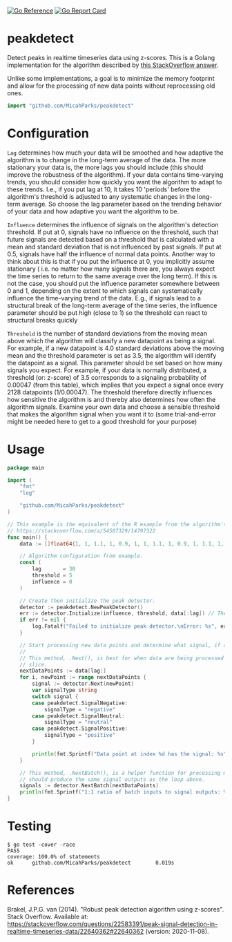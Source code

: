 [![Go Reference](https://pkg.go.dev/badge/github.com/MicahParks/peakdetect.svg)](https://pkg.go.dev/github.com/MicahParks/peakdetect) [![Go Report Card](https://goreportcard.com/badge/github.com/MicahParks/peakdetect)](https://goreportcard.com/report/github.com/MicahParks/peakdetect)
# peakdetect
Detect peaks in realtime timeseries data using z-scores. This is a Golang implementation for the algorithm described
by [this StackOverflow answer](https://stackoverflow.com/a/22640362/14797322).

Unlike some implementations, a goal is to minimize the memory footprint and allow for the processing of new data points
without reprocessing old ones.

```go
import "github.com/MicahParks/peakdetect"
```

# Configuration
`Lag` determines how much your data will be smoothed and how adaptive the algorithm is to change in the long-term
average of the data. The more stationary your data is, the more lags you should include (this should improve the
robustness of the algorithm). If your data contains time-varying trends, you should consider how quickly you want the
algorithm to adapt to these trends. I.e., if you put lag at 10, it takes 10 'periods' before the algorithm's threshold
is adjusted to any systematic changes in the long-term average. So choose the lag parameter based on the trending
behavior of your data and how adaptive you want the algorithm to be.

`Influence` determines the influence of signals on the algorithm's detection threshold. If put at 0, signals have no
influence on the threshold, such that future signals are detected based on a threshold that is calculated with a mean
and standard deviation that is not influenced by past signals. If put at 0.5, signals have half the influence of normal
data points. Another way to think about this is that if you put the influence at 0, you implicitly assume stationary (
i.e. no matter how many signals there are, you always expect the time series to return to the same average over the long
term). If this is not the case, you should put the influence parameter somewhere between 0 and 1, depending on the
extent to which signals can systematically influence the time-varying trend of the data. E.g., if signals lead to a
structural break of the long-term average of the time series, the influence parameter should be put high (close to 1) so
the threshold can react to structural breaks quickly

`Threshold` is the number of standard deviations from the moving mean above which the algorithm will classify a new
datapoint as being a signal. For example, if a new datapoint is 4.0 standard deviations above the moving mean and the
threshold parameter is set as 3.5, the algorithm will identify the datapoint as a signal. This parameter should be set
based on how many signals you expect. For example, if your data is normally distributed, a threshold (or: z-score) of
3.5 corresponds to a signaling probability of 0.00047 (from this table), which implies that you expect a signal once
every 2128 datapoints (1/0.00047). The threshold therefore directly influences how sensitive the algorithm is and
thereby also determines how often the algorithm signals. Examine your own data and choose a sensible threshold that
makes the algorithm signal when you want it to (some trial-and-error might be needed here to get to a good threshold for
your purpose)

# Usage
```go
package main

import (
	"fmt"
	"log"

	"github.com/MicahParks/peakdetect"
)

// This example is the equivalent of the R example from the algorithm's author.
// https://stackoverflow.com/a/54507329/14797322
func main() {
	data := []float64{1, 1, 1.1, 1, 0.9, 1, 1, 1.1, 1, 0.9, 1, 1.1, 1, 1, 0.9, 1, 1, 1.1, 1, 1, 1, 1, 1.1, 0.9, 1, 1.1, 1, 1, 0.9, 1, 1.1, 1, 1, 1.1, 1, 0.8, 0.9, 1, 1.2, 0.9, 1, 1, 1.1, 1.2, 1, 1.5, 1, 3, 2, 5, 3, 2, 1, 1, 1, 0.9, 1, 1, 3, 2.6, 4, 3, 3.2, 2, 1, 1, 0.8, 4, 4, 2, 2.5, 1, 1, 1}

	// Algorithm configuration from example.
	const (
		lag       = 30
		threshold = 5
		influence = 0
	)

	// Create then initialize the peak detector.
	detector := peakdetect.NewPeakDetector()
	err := detector.Initialize(influence, threshold, data[:lag]) // The length of the initial values is the lag.
	if err != nil {
		log.Fatalf("Failed to initialize peak detector.\nError: %s", err)
	}

	// Start processing new data points and determine what signal, if any they produce.
	//
	// This method, .Next(), is best for when data are being processed in a stream, but this simply iterates over a
	// slice.
	nextDataPoints := data[lag:]
	for i, newPoint := range nextDataPoints {
		signal := detector.Next(newPoint)
		var signalType string
		switch signal {
		case peakdetect.SignalNegative:
			signalType = "negative"
		case peakdetect.SignalNeutral:
			signalType = "neutral"
		case peakdetect.SignalPositive:
			signalType = "positive"
		}

		println(fmt.Sprintf("Data point at index %d has the signal: %s", i+lag, signalType))
	}

	// This method, .NextBatch(), is a helper function for processing many data points at once. It's returned slice
	// should produce the same signal outputs as the loop above.
	signals := detector.NextBatch(nextDataPoints)
	println(fmt.Sprintf("1:1 ratio of batch inputs to signal outputs: %t", len(signals) == len(nextDataPoints)))
}
```

# Testing
```
$ go test -cover -race
PASS
coverage: 100.0% of statements
ok      github.com/MicahParks/peakdetect        0.019s
```

# References
Brakel, J.P.G. van (2014). "Robust peak detection algorithm using z-scores". Stack Overflow. Available
at: https://stackoverflow.com/questions/22583391/peak-signal-detection-in-realtime-timeseries-data/22640362#22640362
(version: 2020-11-08).
